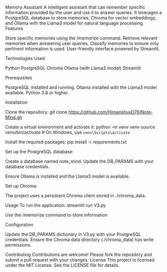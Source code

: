 Memory Assistant
A intelligent assistant that can remember specific information provided by the user and use it to answer queries. It leverages a PostgreSQL database to store memories, Chroma for vector embeddings, and Ollama with the Llama3 model for natural language processing.
Features

Store specific memories using the /memorize command.
Retrieve relevant memories when answering user queries.
Classify memories to ensure only pertinent information is used.
User-friendly interface powered by Streamlit.

Technologies Used

Python
PostgreSQL
Chroma
Ollama (with Llama3 model)
Streamlit

Prerequisites

PostgreSQL installed and running.
Ollama installed with the Llama3 model available.
Python 3.8 or higher.

Installation

Clone the repository:
git clone https://github.com/HimanshuxD79/Note-Mind.git


Create a virtual environment and activate it:
python -m venv venv
source venv/bin/activate  # On Windows, use `venv\Scripts\activate`


Install the required packages:
pip install -r requirements.txt


Set up the PostgreSQL database:

Create a database named note_mind.
Update the DB_PARAMS  with your database credentials.


Ensure Ollama is installed and the Llama3 model is available.

Set up Chroma:

The project uses a persistent Chroma client stored in ./chroma_data.



Usage
To run the application:
streamlit run V3.py


Use the /memorize <info> command to store information 

Configuration

Update the DB_PARAMS dictionary in V3.py with your PostgreSQL credentials.
Ensure the Chroma data directory (./chroma_data) has write permissions.

Contributing
Contributions are welcome! Please fork the repository and submit a pull request with your changes.
License
This project is licensed under the MIT License. See the LICENSE file for details.
